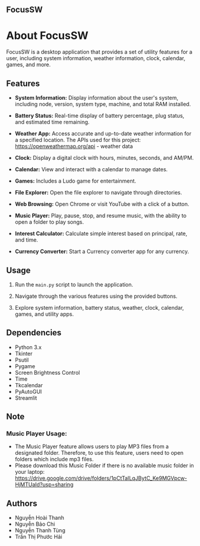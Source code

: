 
## FocusSW
# About FocusSW 

FocusSW is a desktop application that provides a set of utility features for a user, including system information, weather information, clock, calendar, games, and more.

## Features

- **System Information:** Display information about the user's system, including node, version, system type, machine, and total RAM installed.

- **Battery Status:** Real-time display of battery percentage, plug status, and estimated time remaining.

- **Weather App:** Access accurate and up-to-date weather information for a specified location.
The APIs used for this project:
https://openweathermap.org/api - weather data

- **Clock:** Display a digital clock with hours, minutes, seconds, and AM/PM.

- **Calendar:** View and interact with a calendar to manage dates.

- **Games:** Includes a Ludo game for entertainment.

- **File Explorer:** Open the file explorer to navigate through directories.

- **Web Browsing:** Open Chrome or visit YouTube with a click of a button.

- **Music Player:** Play, pause, stop, and resume music, with the ability to open a folder to play songs.

- **Interest Calculator:** Calculate simple interest based on principal, rate, and time.

- **Currency Converter:** Start a Currency converter app for any currency.

## Usage

1. Run the `main.py` script to launch the application.

2. Navigate through the various features using the provided buttons.

3. Explore system information, battery status, weather, clock, calendar, games, and utility apps.

## Dependencies

- Python 3.x
- Tkinter
- Psutil
- Pygame
- Screen Brightness Control
- Time
- Tkcalendar
- PyAutoGUI
- Streamlit

## Note

### Music Player Usage:
- The Music Player feature allows users to play MP3 files from a designated folder. Therefore, to use this feature, users need to open folders which include mp3 files. 
- Please download this Music Folder if there is no available music folder in your laptop: 
https://drive.google.com/drive/folders/1pCtTaILqJBytC_Ke9MGVpcw-HjMTUaId?usp=sharing

## Authors

- Nguyễn Hoài Thanh
- Nguyễn Bảo Chi
- Nguyễn Thanh Tùng
- Trần Thị Phước Hải

